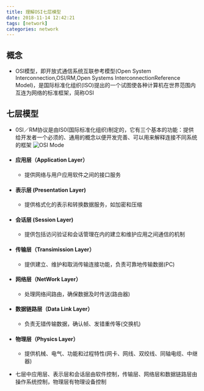 ```yaml
---
title: 理解OSI七层模型
date: 2018-11-14 12:42:21
tags: [network]
categories: network
---
```

## 概念
 - OSI模型，即开放式通信系统互联参考模型(Open System Interconnection,OSI/RM,Open Systems InterconnectionReference Model)，是国际标准化组织(ISO)提出的一个试图使各种计算机在世界范围内互连为网络的标准框架，简称OSI
 
 
## 七层模型
 - 0SI／RM协议是由IS0(国际标准化组织)制定的，它有三个基本的功能：提供给开发者一个必须的、通用的概念以便开发完善、可以用来解释连接不同系统的框架
 ![OSI Mode](networkMode.jpg "Optional title")
 - #### 应用层（Application Layer）
   - 提供网络与用户应用软件之间的接口服务
 - #### 表示层 (Presentation Layer)
   - 提供格式化的表示和转换数据服务，如加密和压缩
 - #### 会话层 (Session Layer)
   - 提供包括访问验证和会话管理在内的建立和维护应用之间通信的机制
 - #### 传输层（Transimission Layer）
   - 提供建立、维护和取消传输连接功能，负责可靠地传输数据(PC)
 - #### 网络层（NetWork Layer）
   - 处理网络间路由，确保数据及时传送(路由器)
 - #### 数据链路层（Data Link Layer）
   - 负责无错传输数据，确认帧、发错重传等(交换机)
 - #### 物理层（Physics Layer）
   - 提供机械、电气、功能和过程特性(网卡、网线、双绞线、同轴电缆、中继器)

 - 七层中应用层、表示层和会话层由软件控制，传输层、网络层和数据链路层由操作系统控制，物理层有物理设备控制
